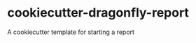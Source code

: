 cookiecutter-dragonfly-report
=============================

A cookiecutter template for starting a report
